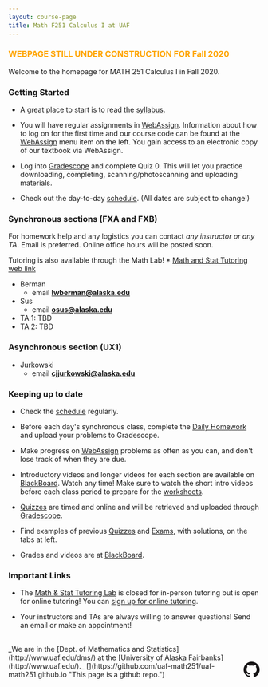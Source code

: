 ```yaml
---
layout: course-page
title: Math F251 Calculus I at UAF
---
```


 ### <span style="color:orange">WEBPAGE STILL UNDER CONSTRUCTION FOR Fall 2020</span> 

Welcome to the homepage for MATH 251 Calculus I in Fall 2020. 

### Getting Started

* A great place to start is to read the [syllabus](assets/general/Fall2020/MATH251-Syllabus-F2020-generic.pdf).

* You will have regular assignments in [WebAssign](https://webassign.net/). Information about how to log on for the first time and our course code can be found at the [WebAssign](webassign) menu item on the left. You gain access to an electronic copy of our textbook via WebAssign.

* Log into [Gradescope](https://www.gradescope.com/courses/153557) and complete Quiz 0. This will let you practice downloading, completing, scanning/photoscanning and uploading materials.

* Check out the day-to-day [schedule](assets/general/Fall2020/Math251-Schedule.pdf).  (All dates are subject to change!)



### Synchronous sections (FXA and FXB)



<!--* See the [Week 1](week1) menu item to get started with the ALEKS PPL (placement, preparation, and learning) test.  You need to log in to ALEKS by Tuesday, January 14.  You will need to either complete 10 hours or 90% of your pie in ALEKS PPL's learning mode by the end of the day of Monday, January 20.

* Go to [youcanbook.me link](https://mathpretest.youcanbook.me) to choose a two-hour block for the proctored ALEKS PPL assessment (= Quiz 1) on Tuesday, January 21. 

* Check out the day-to-day [schedule](assets/general/Spring2020/M251-Spring-2020-Schedule.pdf).  (All dates are subject to change!)

<!--* See the [Week 1](week1) menu item to get started with the ALEKS PPL (placement, preparation, and learning) test.  You need to log in to ALEKS by Tuesday, January 14.  You will need to either complete 10 hours or 90% of your pie in ALEKS PPL's learning mode by the end of the day of Monday, January 20.

* Go to [youcanbook.me link](https://mathpretest.youcanbook.me) to choose a two-hour block for the proctored ALEKS PPL assessment (= Quiz 1) on Tuesday, January 21.  -->

For homework help and any logistics you can contact _any instructor or any TA_. Email is preferred. Online office hours will be posted soon.

Tutoring is also available through the Math Lab!
    * [Math and Stat Tutoring web link](https://fairbanks.go-redrock.com/)

* Berman 
    * email **lwberman@alaska.edu**
* Sus 
    * email **osus@alaska.edu**
* TA 1: TBD
* TA 2: TBD

### Asynchronous section (UX1)

* Jurkowski 
    * email **cjjurkowski@alaska.edu**


### Keeping up to date

* Check the [schedule](assets/general/Fall2020/Math251-Schedule.pdf) regularly.

* Before each day's synchronous class, complete the [Daily Homework](writtenhomework) and upload your problems to Gradescope. 
<!--Do the problems on the next [Written Homework](writtenhomework).  (You will not turn in Written Homework, but it should be completed by the due dates shown on the [schedule](assets/general/Spring2020/M251-Spring-2020-Schedule-addendum.pdf).)  Solutions are at [BlackBoard](https://classes.alaska.edu). -->

* Make progress on [WebAssign](https://webassign.net/) problems as often as you can, and don't lose track of when they are due. 

* Introductory videos and longer videos for each section are available on [BlackBoard](https://classes.alaska.edu). Watch any time! Make sure to watch the short intro videos before each class period to prepare for the [worksheets](materials).

* [Quizzes](quizzes) are timed and online and will be retrieved and uploaded through [Gradescope](https://www.gradescope.com/courses/153557).  

* Find examples of previous [Quizzes](quizzes) and [Exams](exams), with solutions, on the tabs at left.

* Grades and videos are at [BlackBoard](https://classes.alaska.edu).

<!--### <span style="color:orange">CURRENT PLAN 3/25:</span>

> * The [Syllabus has been updated](assets/general/Spring2020/MATH251-Syllabus-S2020-addendum.pdf) with new information about how your grade will be calculated.  (The [original Syllabus is here](assets/general/Spring2020/MATH251-Syllabus-S2020-generic.pdf).)
>
> * An [updated schedule](assets/general/Spring2020/M251-Spring-2020-Schedule-addendum.pdf) has been posted.  (For reference only, the [original schedule is here](assets/general/Spring2020/M251-Spring-2020-Schedule.pdf).)
>
> *  In-person lectures will be replaced by online videos and guided activities.  Links to these videos are at [BlackBoard](https://classes.alaska.edu).  See the _Spring 2020 Videos_ tab at Blackboard, and please read the "best practices" notice first.  These video lectures will point-out which Written Homework problems you should do to check your understanding.  This content replaces (as much as we can) our in-person worksheets.
>
> * Additional materials, including videos, are available and organized by section.  See the _Fall 2017 Class Videos_ tab at [BlackBoard](https://classes.alaska.edu).  Worksheets and their solutions, for all upcoming sections, are at the [In-class materials from Fall 2019](inclass-stuff-fall-2019) page.
>
> * In-person recitations with Dakota are cancelled.
>
> * Instructors (Jill & Ed) and teaching assistant (Dakota) will have online office hours through Zoom or Google Hangouts (above).
>
> * [WebAssign](https://webassign.net/) due dates have been adjusted to match the updated schedule.  As usual, [WebAssign homework (WA)](https://webassign.net/) is due by 11PM on the due date.
>
> * [Written Homework (WRH)](writtenhomework) is no longer turned in for a grade.  However, any student who intends to pass this class must still work every problem by the due date.  See the completion dates on the updated schedule.
>
> * [Quizzes](quizzes) are now take-home.  Blank Quizzes will be posted on [BlackBoard](https://classes.alaska.edu) on Tuesday morning at 8 am (AK time).  They are due Wednesday by 5 pm (AK time), but we expect most students to complete them by the end of the day Tuesday.  No late quizzes will be accepted!  Students should scan or photograph or save their work as a PDF.  Quizzes will be corrected, but the grade will be assigned based on completion and effort.
>
> * These plans are necessarily tentative, in part because guidance from the UA administration is evolving.  We will update the information here as things become clear.
<br>
<br>

-->

<!-- NOTHING HERE IS LOST; IT IS ALL ON THE MENUS AT LEFT
### Getting Started

* A great place to start is to read the [syllabus](assets/general/Spring2020/MATH251-Syllabus-S2020-generic.pdf).

* Your first assignments will be in [WebAssign](https://webassign.net/). Information about how to log on for the first time and our course code can be found at the [WebAssign](webassign) menu item on the left. Note that you gain access to an electronic copy of our textbook via WebAssign.

* Check out the day-to-day [schedule](assets/general/Spring2020/M251-Spring-2020-Schedule.pdf).  (All dates are subject to change!)

* See the [Week 1](week1) menu item to get started with the ALEKS PPL (placement, preparation, and learning) test.  You need to log in to ALEKS by Tuesday, January 14.  You will need to either complete 10 hours or 90% of your pie in ALEKS PPL's learning mode by the end of the day of Monday, January 20.

* Go to [youcanbook.me link](https://mathpretest.youcanbook.me) to choose a two-hour block for the proctored ALEKS PPL assessment (= Quiz 1) on Tuesday, January 21. 
-->

<!-- 
#### <span style="color:orange">For sections F01 and F02, Midterm I is on Wednesday 12 February in Chapman 106 at 5-6pm _or_ 6-7pm.</span>  Make sure to come at one time or the other!
-->


### Important Links

* The [Math & Stat Tutoring Lab](https://www.uaf.edu/dms/mathlab/index.php) is closed for in-person tutoring but is open for online tutoring!  You can [sign up for online tutoring](https://fairbanks.go-redrock.com/).

* Your instructors and TAs are always willing to answer questions! Send an email or make an appointment!

<!--* Individual instructor/section links:

	- [Jill Faudree](http://jrfaudree.github.io/) [(office hours)](https://docs.google.com/spreadsheets/d/1TXAjjZWM5vW_S0Cgorh7QCaaLZzGPvLqiMrqBrfONx8/edit?usp=sharing), section F01 (CRN 34485): [resources for F01](http://jrfaudree.github.io/M251S20/M251S20_home.html)
	- [Ed Bueler](http://bueler.github.io) ([office hours](http://bueler.github.io/OffHrs.htm)), section F02 (CRN 34486): [resources for F02](http://bueler.github.io/M251S20_F02/index.html) -->

<br>
_We are in the [Dept. of Mathematics and Statistics](http://www.uaf.edu/dms/) at the [University of Alaska Fairbanks](http://www.uaf.edu/)._  [<img src="GitHub-Mark-32px.png" align="right">](https://github.com/uaf-math251/uaf-math251.github.io "This page is a github repo.")

<!-- empty comment -->

